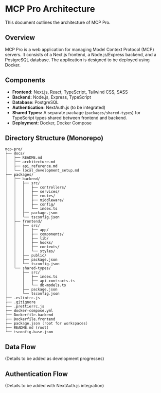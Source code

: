 # MCP Pro Architecture

This document outlines the architecture of MCP Pro.

## Overview

MCP Pro is a web application for managing Model Context Protocol (MCP) servers. It consists of a Next.js frontend, a Node.js/Express backend, and a PostgreSQL database. The application is designed to be deployed using Docker.

## Components

- **Frontend:** Next.js, React, TypeScript, Tailwind CSS, SASS
- **Backend:** Node.js, Express, TypeScript
- **Database:** PostgreSQL
- **Authentication:** NextAuth.js (to be integrated)
- **Shared Types:** A separate package (`packages/shared-types`) for TypeScript types shared between frontend and backend.
- **Deployment:** Docker, Docker Compose

## Directory Structure (Monorepo)

```
mcp-pro/
├── docs/
│   ├── README.md
│   ├── architecture.md
│   ├── api_reference.md
│   └── local_development_setup.md
├── packages/
│   ├── backend/
│   │   ├── src/
│   │   │   ├── controllers/
│   │   │   ├── services/
│   │   │   ├── routes/
│   │   │   ├── middleware/
│   │   │   ├── config/
│   │   │   └── index.ts
│   │   ├── package.json
│   │   └── tsconfig.json
│   ├── frontend/
│   │   ├── src/
│   │   │   ├── app/
│   │   │   ├── components/
│   │   │   ├── lib/
│   │   │   ├── hooks/
│   │   │   ├── contexts/
│   │   │   └── styles/
│   │   ├── public/
│   │   ├── package.json
│   │   └── tsconfig.json
│   └── shared-types/
│       ├── src/
│       │   ├── index.ts
│       │   ├── api-contracts.ts
│       │   └── db-models.ts
│       ├── package.json
│       └── tsconfig.json
├── .eslintrc.js
├── .gitignore
├── .prettierrc.js
├── docker-compose.yml
├── Dockerfile.backend
├── Dockerfile.frontend
├── package.json (root for workspaces)
├── README.md (root)
└── tsconfig.base.json
```

## Data Flow

(Details to be added as development progresses)

## Authentication Flow

(Details to be added with NextAuth.js integration)
